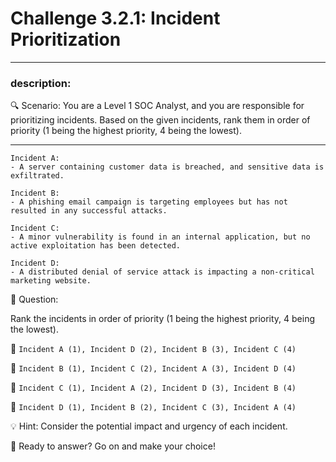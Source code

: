 # **Challenge 3.2.1: Incident Prioritization**

---

### **description:**

🔍 Scenario: You are a Level 1 SOC Analyst, and you are responsible for prioritizing incidents. Based on the given incidents, rank them in order of priority (1 being the highest priority, 4 being the lowest).

---
```plaintext
Incident A:
- A server containing customer data is breached, and sensitive data is exfiltrated.

Incident B:
- A phishing email campaign is targeting employees but has not resulted in any successful attacks.

Incident C:
- A minor vulnerability is found in an internal application, but no active exploitation has been detected.

Incident D:
- A distributed denial of service attack is impacting a non-critical marketing website.
```
🤔 Question:

Rank the incidents in order of priority (1 being the highest priority, 4 being the lowest).

🔘 ```Incident A (1), Incident D (2), Incident B (3), Incident C (4)```

🔘 ```Incident B (1), Incident C (2), Incident A (3), Incident D (4)```

🔘 ```Incident C (1), Incident A (2), Incident D (3), Incident B (4)```

🔘 ```Incident D (1), Incident B (2), Incident C (3), Incident A (4)```

💡 Hint: Consider the potential impact and urgency of each incident.

🚀 Ready to answer? Go on and make your choice!